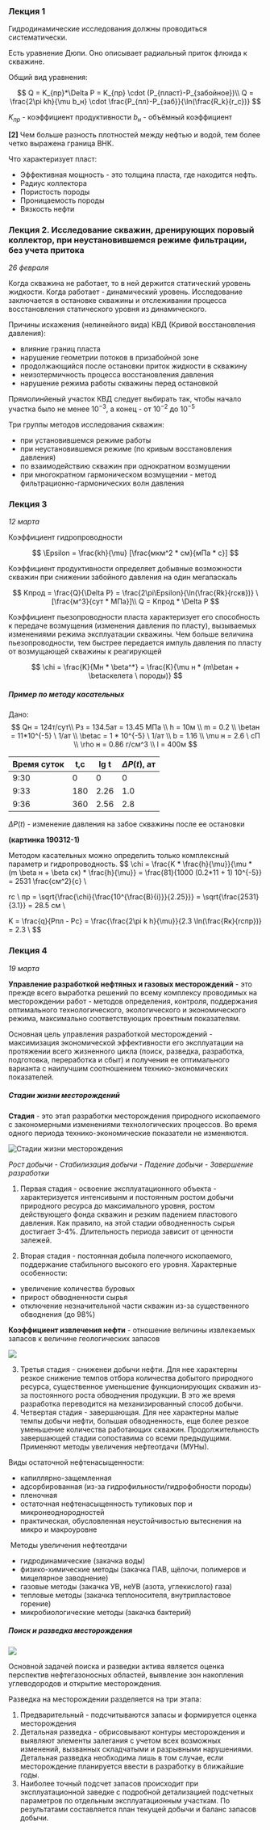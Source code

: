 ### Лекция 1

Гидродинамические исследования должны проводиться систематически. 

Есть уравнение Дюпи. Оно описывает радиальный приток флюида к скважине.

Общий вид уравнения: 

$$
Q = K_{пр}*\Delta P = K_{пр} \cdot (P_{пласт}-P_{забойное})\\
Q = \frac{2\pi kh}{\mu b_н} \cdot \frac{P_{пл}-P_{заб}}{\ln(\frac{R_k}{r_c})}
$$

$K_{пр}$ - коэффициент продуктивности
$b_н$ - объёмный коэффициент

**[2]** Чем больше разность плотностей между нефтью и водой, тем более четко выражена граница ВНК. 

Что характеризует пласт:

- Эффективная мощность - это толщина пласта, где находится нефть.
- Радиус коллектора
- Пористость породы
- Проницаемость породы
- Вязкость нефти

### Лекция 2. Исследование скважин, дренирующих поровый коллектор, при неустановившемся режиме фильтрации, без учета притока

*26 февраля*

Когда скважина не работает, то в ней держится статический уровень жидкости. Когда работает - динамический уровень. Исследование заключается в остановке скважины и отслеживании процесса восстановления статического уровня из динамического.

Причины искажения (нелинейного вида) КВД (Кривой восстановления давления):

- влияние границ пласта
- нарушение геометрии потоков в призабойной зоне
- продолжающийся после остановки приток жидкости в скважину
- неизотермичность процесса восстановления давления
- нарушение режима работы скважины перед остановкой

Прямолинйеный участок КВД следует выбирать так, чтобы начало участка было не менее $10^{-3}$, а конец - от $10^{-2}$ до $10^{-5}​$

Три группы методов исследования скважин:

- при установившемся режиме работы
- при неустановившемся режиме (по кривым восстановления давления)
- по взаимодействию скважин при однократном возмущении
- при многократном гармоническом возмущении - метод фильтрационно-гармонических волн давления



### Лекция 3

*12 марта*

Коэффициент гидропроводности

$$
\Epsilon = \frac{kh}{\mu} [\frac{мкм^2 * см}{мПа * с}]
$$

Коэффициент продуктивности определяет добывные возможности скважин при снижении забойного давления на один мегапаскаль

$$
Kпрод = \frac{Q}{\Delta P} = \frac{2\pi\Epsilon}{\ln(\frac{Rk}{rскв})} \  [\frac{м^3}{сут * МПа}]\\
Q = Kпрод * \Delta P
$$

Коэффициент пьезопроводности пласта характеризует его способность к передаче возмущения (изменения давления по пласту), вызываемых изменениями режима эксплуатации скважины. Чем больше величина пьезопроводности, тем быстрее передается импуль давления по пласту от возмущающей скважины к реагирующей

$$
\chi = \frac{K}{Mн * \beta^*} = \frac{K}{\mu н * (m\betaн + \betaскелета \ породы)}
$$

##### Пример по методу касательных

Дано:
$$
Qн = 124т/сут\\
Pз = 134.5ат = 13.45 МПа \\
h = 10м \\
m = 0.2 \\
\betaн = 11*10^{-5} \ 1/ат \\
\betaс = 1 * 10^{-5} \ 1/ат \\
b = 1.16 \\
\mu н = 2.6 \ сП \\
\rho н = 0.86 г/см^3 \\
l = 400м
$$

| Время суток | t,с  | lg t | $\Delta P( t )$, ат |
| ----------- | ---- | ---- | ------------------- |
| 9:30        | 0    | 0    | 0                   |
| 9:33        | 180  | 2.26 | 1.0                 |
| 9:36        | 360  | 2.56 | 2.8                 |

$\Delta P(t)$ - изменение давления на забое скважины после ее остановки

**(картинка 190312-1)**

Методом касательных можно определить только комплексный параметр и гидропроводность.
$$
\chi = \frac{K * \frac{h}{\mu}}{\mu * (m \beta н + \beta ск) * \frac{h}{\mu}} = \frac{81}{1000 (0.2*11 + 1) 10^{-5}} = 2531 \frac{см^2}{с} \\

rс \ пр = \sqrt{\frac{\chi}{\frac{10^{\frac{B}{i}}}{2.25}}} = \sqrt{\frac{2531}{3.1}} = 28.5 см \\

K = \frac{q}{Pпл - Pс} = \frac{\frac{2\pi k h}{\mu}}{2.3 \ln(\frac{Rк}{rспр})} = 2.3 \\
$$

### Лекция 4

*19 марта*

**Управление разработкой нефтяных и газовых месторождений** - это прежде всего выработка решений по всему комплексу проводимых на месторождении работ - методов определения, контроля, поддержания оптимального технологического, экологического и экономического режима, максимально соответствующих проектным показателям.

Основная цель управления разработкой месторождений - максимизация экономической эффективности его эксплуатации на протяжении всего жизненного цикла (поиск, разведка, разработка, подготовка, переработка и сбыт) и получения ее оптимального варианта с наилучшим соотношением технико-экономических показателей.

##### Стадии жизни месторождений

**Стадия** - это этап разработки месторождения природного ископаемого с закономерными изменениями технологических процессов. Во время одного периода технико-экономические показатели не изменяются.

![Стадии жизни месторождения](gar-01.jpg)

*Рост добычи - Стабилизация добычи - Падение добычи - Завершение разработки*

1. Первая стадия - освоение эксплуатационного объекта - характеризуется интенсивынм и постоянным ростом добычи природного ресурса до максимального уровня, ростом действующего фонда скважин и резким падением пластового давления. Как правило, на этой стадии обводненность сырья достигает 3-4%. Длительность периода зависит от ценности залежей.

2. Вторая стадия - постоянная добыла полечного ископаемого, поддержание стабильного высокого его уровня. Характерные особенности:

- увеличение количества буровых
- прирост обводненности сырья
- отключение незначительной части скважин из-за существенного обводнения (до 98%)

**Коэффициент извлечения нефти** - отношение величины извлекаемых запасов к величине геологических запасов

![](gar-02.jpg)

3. Третья стадия - сниженеи добычи нефти. Для нее характерны резкое снижение темпов отбора количества добытого природного ресурса, существенное уменьшение функционирующих скважин из-за постоянного роста обводнения продукции. В это же время разработка переводится на механизированный способ добычи.
4. Четвертая стадия - завершающая. Для нее характерны малые темпы добычи нефти, большая обводненность, еще более резкое уменьшение количества работающих скважин. Продолжительность завершающей стадии сопоставима со всеми предыдущими. Применяют методы увеличения нефтеотдачи (МУНы).

Виды остаточной нефтенасыщенности:

- капиллярно-защемленная
- адсорбированная (из-за гидрофильности/гидрофобности породы)
- пленочная
- остаточная нефтенасыщенность тупиковых пор и микронеоднородностей
- практическая, обусловленная неустойчивостью вытеснения на микро и макроуровне

 Методы увеличения нефтеотдачи

- гидродинамические (закачка воды)
- физико-химические методы (закачка ПАВ, щёлочи, полимеров и мицелярное заводнение)
- газовые методы (закачка УВ, неУВ (азота, углекислого) газа)
- тепловые методы (закачка теплоносителя, внутрипластовое горение)
- микробиологические методы (закачка бактерий)

##### Поиск и разведка месторождения

![](gar-03.jpg)

Основной задачей поиска  и разведки актива является оценка перспектив нефтегазоносных областей, выявление зон накопления углеводородов и открытие месторождения.

Разведка на месторождении разделяется на три этапа:

1. Предварительный - подсчитываются запасы и формируется оценка месторождения
2. Детальная разведка - обрисовывают контуры месторождения и выявляют элементы залегания с учетом всех возможных изменений, вызванных складчатыми и разрывными нарушениями. Детальная разведка необходима лишь в том случае, если месторождение планируется ввести в разработку в ближайшие годы.
3. Наиболее точный подсчет запасов происходит при эксплуатационной заведке с подробной детализацией подсчетных параметров по отдельным эксплуатационным участкам. По результатами составляется план текущей добычи и баланс запасов добычи.